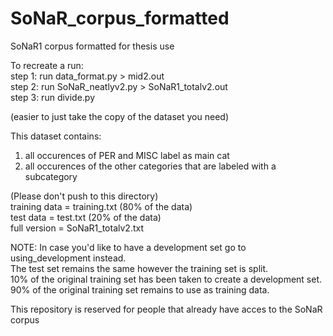 # SoNaR_corpus_formatted
SoNaR1 corpus formatted for thesis use

To recreate a run:  
step 1: run data_format.py > mid2.out  
step 2: run SoNaR_neatlyv2.py > SoNaR1_totalv2.out  
step 3: run divide.py  

(easier to just take the copy of the dataset you need)

This dataset contains:  
1. all occurences of PER and MISC label as main cat  
2. all occurences of the other categories that are labeled with a subcategory  

(Please don't push to this directory)  
 training data = training.txt (80% of the data)  
 test data = test.txt (20% of the data)  
 full version = SoNaR1_totalv2.txt

NOTE:
In case you'd like to have a development set go to using_development instead.  
The test set remains the same however the training set is split.  
10% of the original training set has been taken to create a development set.  
90% of the original training set remains to use as training data.

This repository is reserved for people that already have acces to the SoNaR corpus
